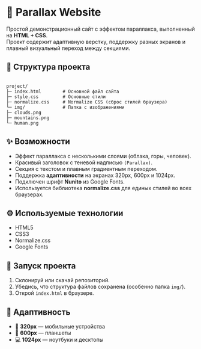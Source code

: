 # 🌌 Parallax Website

Простой демонстрационный сайт с эффектом параллакса, выполненный на **HTML + CSS**.  
Проект содержит адаптивную верстку, поддержку разных экранов и плавный визуальный переход между секциями.

## 📂 Структура проекта

```

project/
├─ index.html        # Основной файл сайта
├─ style.css         # Основные стили
├─ normalize.css     # Normalize CSS (сброс стилей браузера)
└─ img/              # Папка с изображениями
├─ clouds.png
├─ mountains.png
└─ human.png

```

## ✨ Возможности

- Эффект параллакса с несколькими слоями (облака, горы, человек).
- Красивый заголовок с теневой надписью `(Parallax)`.
- Секция с текстом и плавным градиентным переходом.
- Поддержка **адаптивности** на экранах 320px, 600px и 1024px.
- Подключен шрифт **Nunito** из Google Fonts.
- Используется библиотека **normalize.css** для единых стилей во всех браузерах.

## ⚙️ Используемые технологии

- HTML5
- CSS3
- Normalize.css
- Google Fonts

## 🚀 Запуск проекта

1. Склонируй или скачай репозиторий.
2. Убедись, что структура файлов сохранена (особенно папка `img/`).
3. Открой `index.html` в браузере.

## 📱 Адаптивность

- 📱 **320px** — мобильные устройства  
- 📱 **600px** — планшеты  
- 💻 **1024px** — ноутбуки и десктопы  
